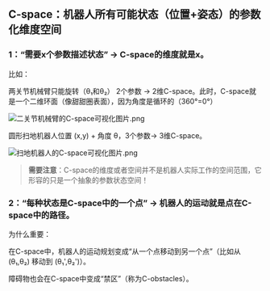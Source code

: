 ## C-space：机器人所有可能状态（位置+姿态）的参数化维度空间

### 1：“需要x个参数描述状态” → C-space的维度就是x。

比如： 

两关节机械臂只能旋转（θ₁和θ₂） 2个参数 → 2维C-space。此时，C-space就是一个二维环面（像甜甜圈表面），因为角度是循环的（360°=0°）

![二关节机械臂的C-space可视化图片.png](二关节机械臂的C-space可视化图片.png)

圆形扫地机器人位置 (x,y) + 角度 θ，3个参数→ 3维C-space。

![扫地机器人的C-space可视化图片.png](扫地机器人的C-space可视化图片.png)
> **需要注意**：C-space的维度或者空间并不是机器人实际工作的空间范围，它形容的只是一个抽象的参数状态空间！

### 2：“每种状态是C-space中的一个点” → 机器人的运动就是点在C-space中的路径。

为什么重要：

在C-space中，机器人的运动规划变成“从一个点移动到另一个点”（比如从 (θ₁,θ₂) 移动到 (θ₁',θ₂')）。
	
障碍物也会在C-space中变成“禁区”（称为C-obstacles）。
